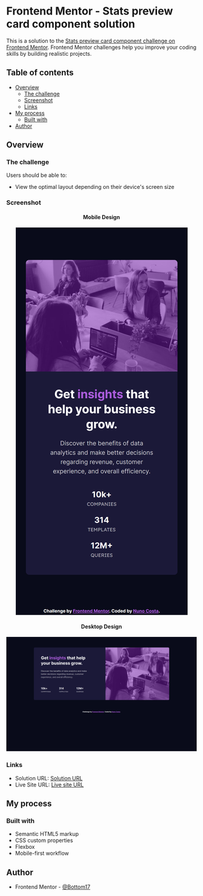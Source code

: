 # Frontend Mentor - Stats preview card component solution

This is a solution to the [Stats preview card component challenge on Frontend Mentor](https://www.frontendmentor.io/challenges/stats-preview-card-component-8JqbgoU62). Frontend Mentor challenges help you improve your coding skills by building realistic projects.

## Table of contents

- [Overview](#overview)
  - [The challenge](#the-challenge)
  - [Screenshot](#screenshot)
  - [Links](#links)
- [My process](#my-process)
  - [Built with](#built-with)
- [Author](#author)

## Overview

### The challenge

Users should be able to:

- View the optimal layout depending on their device's screen size

### Screenshot

<h4 align="center"><strong>Mobile Design</strong></h4>

<p align="center">
<img src="./public/mobile-design.png" alt="mobile design">

<h4 align="center"><strong>Desktop Design</strong></h4>

<p align="center">
<img src="./public/desktop-design.png" alt="desktop design">

### Links

- Solution URL: [Solution URL](https://www.frontendmentor.io/solutions/stats-preview-card-component-solution-htmlcss-7VqOhIyrwV)
- Live Site URL: [Live site URL](https://stats-preview-card-component-challenge-six.vercel.app/)

## My process

### Built with

- Semantic HTML5 markup
- CSS custom properties
- Flexbox
- Mobile-first workflow

## Author

- Frontend Mentor - [@Bottom17](https://www.frontendmentor.io/profile/Bottom17)
